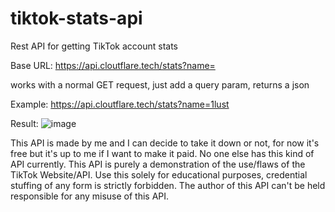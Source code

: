 # tiktok-stats-api
Rest API for getting TikTok account stats

Base URL: https://api.cloutflare.tech/stats?name=

works with a normal GET request, just add a query param, returns a json

Example: https://api.cloutflare.tech/stats?name=1lust 

Result: 
![image](https://cdn.upload.systems/uploads/8iF2uX8a.png)


This API is made by me and I can decide to take it down or not, for now it's free but it's up to me if I want to make it paid. No one else has this kind of API currently.
This API is purely a demonstration of the use/flaws of the TikTok Website/API. Use this solely for educational purposes, credential stuffing of any form is strictly forbidden. The author of this API can't be held responsible for any misuse of this API. 

